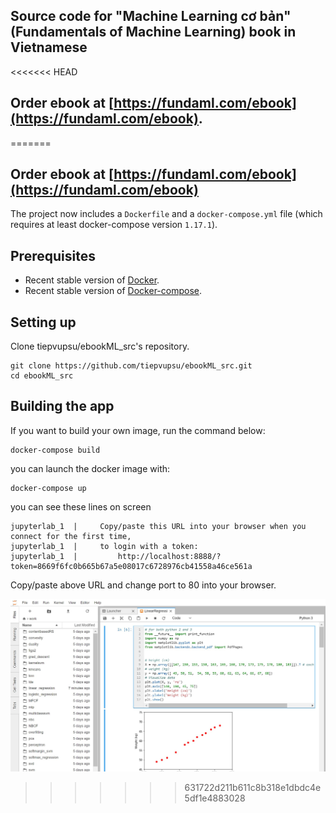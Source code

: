 ## Source code for "Machine Learning cơ bản" (Fundamentals of Machine Learning) book in Vietnamese 

<<<<<<< HEAD
## Order ebook at [https://fundaml.com/ebook](https://fundaml.com/ebook). 
=======
## Order ebook at [https://fundaml.com/ebook](https://fundaml.com/ebook)

The project now includes a `Dockerfile` and a `docker-compose.yml` file (which requires at least docker-compose version `1.17.1`).

## Prerequisites

- Recent stable version of [Docker](https://www.docker.com/community-edition).
- Recent stable version of [Docker-compose](https://github.com/docker/compose/releases/latest).

## Setting up

Clone tiepvupsu/ebookML_src's repository.

    git clone https://github.com/tiepvupsu/ebookML_src.git
    cd ebookML_src

## Building the app

If you want to build your own image, run the command below:

    docker-compose build

you can launch the docker image with:

    docker-compose up
you can see these lines on screen
```
jupyterlab_1  |     Copy/paste this URL into your browser when you connect for the first time,
jupyterlab_1  |     to login with a token:
jupyterlab_1  |         http://localhost:8888/?token=8669f6fc0b665b67a5e08017c6728976cb41558a46ce561a
```
Copy/paste above URL and change port to 80  into your browser.

![Docker Screenshot](docker-screenshot.jpeg)
>>>>>>> 631722d211b611c8b318e1dbdc4e5df1e4883028
